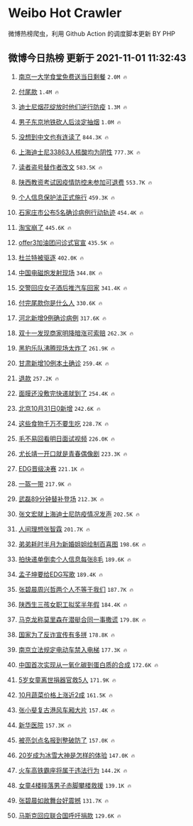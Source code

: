 # Weibo Hot Crawler 



微博热榜爬虫，利用 Github Action 的调度脚本更新 BY PHP 


## 微博今日热榜 更新于 2021-11-01 11:32:43 
1. [南京一大学食堂免费送当日剩餐](https://s.weibo.com/weibo?q=%23%E5%8D%97%E4%BA%AC%E4%B8%80%E5%A4%A7%E5%AD%A6%E9%A3%9F%E5%A0%82%E5%85%8D%E8%B4%B9%E9%80%81%E5%BD%93%E6%97%A5%E5%89%A9%E9%A4%90%23&Refer=top) `2.0M 🔥` 

1. [付尾款](https://s.weibo.com/weibo?q=%23%E4%BB%98%E5%B0%BE%E6%AC%BE%23&Refer=top) `1.4M 🔥` 

1. [迪士尼烟花绽放时他们逆行防疫](https://s.weibo.com/weibo?q=%23%E8%BF%AA%E5%A3%AB%E5%B0%BC%E7%83%9F%E8%8A%B1%E7%BB%BD%E6%94%BE%E6%97%B6%E4%BB%96%E4%BB%AC%E9%80%86%E8%A1%8C%E9%98%B2%E7%96%AB%23&Refer=top) `1.3M 🔥` 

1. [男子东京地铁砍人后淡定抽烟](https://s.weibo.com/weibo?q=%23%E7%94%B7%E5%AD%90%E4%B8%9C%E4%BA%AC%E5%9C%B0%E9%93%81%E7%A0%8D%E4%BA%BA%E5%90%8E%E6%B7%A1%E5%AE%9A%E6%8A%BD%E7%83%9F%23&Refer=top) `1.0M 🔥` 

1. [没想到中文也有连读了](https://s.weibo.com/weibo?q=%23%E6%B2%A1%E6%83%B3%E5%88%B0%E4%B8%AD%E6%96%87%E4%B9%9F%E6%9C%89%E8%BF%9E%E8%AF%BB%E4%BA%86%23&Refer=top) `844.3K 🔥` 

1. [上海迪士尼33863人核酸均为阴性](https://s.weibo.com/weibo?q=%23%E4%B8%8A%E6%B5%B7%E8%BF%AA%E5%A3%AB%E5%B0%BC33863%E4%BA%BA%E6%A0%B8%E9%85%B8%E5%9D%87%E4%B8%BA%E9%98%B4%E6%80%A7%23&Refer=top) `777.3K 🔥` 

1. [读者盗号替作者改文](https://s.weibo.com/weibo?q=%23%E8%AF%BB%E8%80%85%E7%9B%97%E5%8F%B7%E6%9B%BF%E4%BD%9C%E8%80%85%E6%94%B9%E6%96%87%23&Refer=top) `583.5K 🔥` 

1. [陕西教资考试因疫情防控未参加可退费](https://s.weibo.com/weibo?q=%23%E9%99%95%E8%A5%BF%E6%95%99%E8%B5%84%E8%80%83%E8%AF%95%E5%9B%A0%E7%96%AB%E6%83%85%E9%98%B2%E6%8E%A7%E6%9C%AA%E5%8F%82%E5%8A%A0%E5%8F%AF%E9%80%80%E8%B4%B9%23&Refer=top) `553.7K 🔥` 

1. [个人信息保护法正式施行](https://s.weibo.com/weibo?q=%23%E4%B8%AA%E4%BA%BA%E4%BF%A1%E6%81%AF%E4%BF%9D%E6%8A%A4%E6%B3%95%E6%AD%A3%E5%BC%8F%E6%96%BD%E8%A1%8C%23&Refer=top) `459.3K 🔥` 

1. [石家庄市公布5名确诊病例行动轨迹](https://s.weibo.com/weibo?q=%23%E7%9F%B3%E5%AE%B6%E5%BA%84%E5%B8%82%E5%85%AC%E5%B8%835%E5%90%8D%E7%A1%AE%E8%AF%8A%E7%97%85%E4%BE%8B%E8%A1%8C%E5%8A%A8%E8%BD%A8%E8%BF%B9%23&Refer=top) `454.4K 🔥` 

1. [淘宝崩了](https://s.weibo.com/weibo?q=%23%E6%B7%98%E5%AE%9D%E5%B4%A9%E4%BA%86%23&Refer=top) `445.6K 🔥` 

1. [offer3加油团问诊式官宣](https://s.weibo.com/weibo?q=%23offer3%E5%8A%A0%E6%B2%B9%E5%9B%A2%E9%97%AE%E8%AF%8A%E5%BC%8F%E5%AE%98%E5%AE%A3%23&Refer=top) `435.5K 🔥` 

1. [杜兰特被驱逐](https://s.weibo.com/weibo?q=%23%E6%9D%9C%E5%85%B0%E7%89%B9%E8%A2%AB%E9%A9%B1%E9%80%90%23&Refer=top) `402.0K 🔥` 

1. [中国电磁炮发射现场](https://s.weibo.com/weibo?q=%23%E4%B8%AD%E5%9B%BD%E7%94%B5%E7%A3%81%E7%82%AE%E5%8F%91%E5%B0%84%E7%8E%B0%E5%9C%BA%23&Refer=top) `344.8K 🔥` 

1. [交警回应女子酒后推汽车回家](https://s.weibo.com/weibo?q=%23%E4%BA%A4%E8%AD%A6%E5%9B%9E%E5%BA%94%E5%A5%B3%E5%AD%90%E9%85%92%E5%90%8E%E6%8E%A8%E6%B1%BD%E8%BD%A6%E5%9B%9E%E5%AE%B6%23&Refer=top) `341.4K 🔥` 

1. [付完尾款你是什么人](https://s.weibo.com/weibo?q=%23%E4%BB%98%E5%AE%8C%E5%B0%BE%E6%AC%BE%E4%BD%A0%E6%98%AF%E4%BB%80%E4%B9%88%E4%BA%BA%23&Refer=top) `330.6K 🔥` 

1. [河北新增9例确诊病例](https://s.weibo.com/weibo?q=%23%E6%B2%B3%E5%8C%97%E6%96%B0%E5%A2%9E9%E4%BE%8B%E7%A1%AE%E8%AF%8A%E7%97%85%E4%BE%8B%23&Refer=top) `317.6K 🔥` 

1. [双十一发现商家明降暗涨可索赔](https://s.weibo.com/weibo?q=%23%E5%8F%8C%E5%8D%81%E4%B8%80%E5%8F%91%E7%8E%B0%E5%95%86%E5%AE%B6%E6%98%8E%E9%99%8D%E6%9A%97%E6%B6%A8%E5%8F%AF%E7%B4%A2%E8%B5%94%23&Refer=top) `262.3K 🔥` 

1. [黑豹乐队沸腾现场太炸了](https://s.weibo.com/weibo?q=%23%E9%BB%91%E8%B1%B9%E4%B9%90%E9%98%9F%E6%B2%B8%E8%85%BE%E7%8E%B0%E5%9C%BA%E5%A4%AA%E7%82%B8%E4%BA%86%23&Refer=top) `261.9K 🔥` 

1. [甘肃新增10例本土确诊](https://s.weibo.com/weibo?q=%23%E7%94%98%E8%82%83%E6%96%B0%E5%A2%9E10%E4%BE%8B%E6%9C%AC%E5%9C%9F%E7%A1%AE%E8%AF%8A%23&Refer=top) `259.4K 🔥` 

1. [退款](https://s.weibo.com/weibo?q=%E9%80%80%E6%AC%BE&Refer=top) `257.2K 🔥` 

1. [面膜还没敷完快递就到了](https://s.weibo.com/weibo?q=%23%E9%9D%A2%E8%86%9C%E8%BF%98%E6%B2%A1%E6%95%B7%E5%AE%8C%E5%BF%AB%E9%80%92%E5%B0%B1%E5%88%B0%E4%BA%86%23&Refer=top) `254.4K 🔥` 

1. [北京10月31日0新增](https://s.weibo.com/weibo?q=%23%E5%8C%97%E4%BA%AC10%E6%9C%8831%E6%97%A50%E6%96%B0%E5%A2%9E%23&Refer=top) `242.6K 🔥` 

1. [这些食物千万不要生吃](https://s.weibo.com/weibo?q=%23%E8%BF%99%E4%BA%9B%E9%A3%9F%E7%89%A9%E5%8D%83%E4%B8%87%E4%B8%8D%E8%A6%81%E7%94%9F%E5%90%83%23&Refer=top) `228.7K 🔥` 

1. [毛不易回看明日面试视频](https://s.weibo.com/weibo?q=%23%E6%AF%9B%E4%B8%8D%E6%98%93%E5%9B%9E%E7%9C%8B%E6%98%8E%E6%97%A5%E9%9D%A2%E8%AF%95%E8%A7%86%E9%A2%91%23&Refer=top) `226.0K 🔥` 

1. [尤长靖一开口就是青春偶像剧](https://s.weibo.com/weibo?q=%23%E5%B0%A4%E9%95%BF%E9%9D%96%E4%B8%80%E5%BC%80%E5%8F%A3%E5%B0%B1%E6%98%AF%E9%9D%92%E6%98%A5%E5%81%B6%E5%83%8F%E5%89%A7%23&Refer=top) `223.3K 🔥` 

1. [EDG晋级决赛](https://s.weibo.com/weibo?q=%23EDG%E6%99%8B%E7%BA%A7%E5%86%B3%E8%B5%9B%23&Refer=top) `221.1K 🔥` 

1. [一盔一带](https://s.weibo.com/weibo?q=%23%E4%B8%80%E7%9B%94%E4%B8%80%E5%B8%A6%23&Refer=top) `217.9K 🔥` 

1. [武磊89分钟替补登场](https://s.weibo.com/weibo?q=%23%E6%AD%A6%E7%A3%8A89%E5%88%86%E9%92%9F%E6%9B%BF%E8%A1%A5%E7%99%BB%E5%9C%BA%23&Refer=top) `212.3K 🔥` 

1. [张文宏就上海迪士尼防疫情况发声](https://s.weibo.com/weibo?q=%23%E5%BC%A0%E6%96%87%E5%AE%8F%E5%B0%B1%E4%B8%8A%E6%B5%B7%E8%BF%AA%E5%A3%AB%E5%B0%BC%E9%98%B2%E7%96%AB%E6%83%85%E5%86%B5%E5%8F%91%E5%A3%B0%23&Refer=top) `202.5K 🔥` 

1. [人间理想张智霖](https://s.weibo.com/weibo?q=%23%E4%BA%BA%E9%97%B4%E7%90%86%E6%83%B3%E5%BC%A0%E6%99%BA%E9%9C%96%23&Refer=top) `201.7K 🔥` 

1. [弟弟耗时半月为新婚姐姐绘制百喜图](https://s.weibo.com/weibo?q=%23%E5%BC%9F%E5%BC%9F%E8%80%97%E6%97%B6%E5%8D%8A%E6%9C%88%E4%B8%BA%E6%96%B0%E5%A9%9A%E5%A7%90%E5%A7%90%E7%BB%98%E5%88%B6%E7%99%BE%E5%96%9C%E5%9B%BE%23&Refer=top) `198.6K 🔥` 

1. [拍快递单倒卖个人信息每张8毛](https://s.weibo.com/weibo?q=%23%E6%8B%8D%E5%BF%AB%E9%80%92%E5%8D%95%E5%80%92%E5%8D%96%E4%B8%AA%E4%BA%BA%E4%BF%A1%E6%81%AF%E6%AF%8F%E5%BC%A08%E6%AF%9B%23&Refer=top) `189.6K 🔥` 

1. [孟子坤要给EDG写歌](https://s.weibo.com/weibo?q=%23%E5%AD%9F%E5%AD%90%E5%9D%A4%E8%A6%81%E7%BB%99EDG%E5%86%99%E6%AD%8C%23&Refer=top) `189.4K 🔥` 

1. [张碧晨周兴哲两个人不等于我们](https://s.weibo.com/weibo?q=%23%E5%BC%A0%E7%A2%A7%E6%99%A8%E5%91%A8%E5%85%B4%E5%93%B2%E4%B8%A4%E4%B8%AA%E4%BA%BA%E4%B8%8D%E7%AD%89%E4%BA%8E%E6%88%91%E4%BB%AC%23&Refer=top) `187.7K 🔥` 

1. [陕西生三孩女职工拟奖半年假](https://s.weibo.com/weibo?q=%23%E9%99%95%E8%A5%BF%E7%94%9F%E4%B8%89%E5%AD%A9%E5%A5%B3%E8%81%8C%E5%B7%A5%E6%8B%9F%E5%A5%96%E5%8D%8A%E5%B9%B4%E5%81%87%23&Refer=top) `184.4K 🔥` 

1. [马克龙称莫里森在潜艇合同一事撒谎](https://s.weibo.com/weibo?q=%23%E9%A9%AC%E5%85%8B%E9%BE%99%E7%A7%B0%E8%8E%AB%E9%87%8C%E6%A3%AE%E5%9C%A8%E6%BD%9C%E8%89%87%E5%90%88%E5%90%8C%E4%B8%80%E4%BA%8B%E6%92%92%E8%B0%8E%23&Refer=top) `179.8K 🔥` 

1. [国家为了反诈宣传有多拼](https://s.weibo.com/weibo?q=%23%E5%9B%BD%E5%AE%B6%E4%B8%BA%E4%BA%86%E5%8F%8D%E8%AF%88%E5%AE%A3%E4%BC%A0%E6%9C%89%E5%A4%9A%E6%8B%BC%23&Refer=top) `178.8K 🔥` 

1. [南京立法规定电动车禁入电梯](https://s.weibo.com/weibo?q=%23%E5%8D%97%E4%BA%AC%E7%AB%8B%E6%B3%95%E8%A7%84%E5%AE%9A%E7%94%B5%E5%8A%A8%E8%BD%A6%E7%A6%81%E5%85%A5%E7%94%B5%E6%A2%AF%23&Refer=top) `177.3K 🔥` 

1. [中国首次实现从一氧化碳到蛋白质的合成](https://s.weibo.com/weibo?q=%23%E4%B8%AD%E5%9B%BD%E9%A6%96%E6%AC%A1%E5%AE%9E%E7%8E%B0%E4%BB%8E%E4%B8%80%E6%B0%A7%E5%8C%96%E7%A2%B3%E5%88%B0%E8%9B%8B%E7%99%BD%E8%B4%A8%E7%9A%84%E5%90%88%E6%88%90%23&Refer=top) `172.6K 🔥` 

1. [5岁女童离世捐器官救5人](https://s.weibo.com/weibo?q=%235%E5%B2%81%E5%A5%B3%E7%AB%A5%E7%A6%BB%E4%B8%96%E6%8D%90%E5%99%A8%E5%AE%98%E6%95%915%E4%BA%BA%23&Refer=top) `171.9K 🔥` 

1. [10月蔬菜价格上涨近2成](https://s.weibo.com/weibo?q=%2310%E6%9C%88%E8%94%AC%E8%8F%9C%E4%BB%B7%E6%A0%BC%E4%B8%8A%E6%B6%A8%E8%BF%912%E6%88%90%23&Refer=top) `161.5K 🔥` 

1. [张小斐复古港风车厢大片](https://s.weibo.com/weibo?q=%23%E5%BC%A0%E5%B0%8F%E6%96%90%E5%A4%8D%E5%8F%A4%E6%B8%AF%E9%A3%8E%E8%BD%A6%E5%8E%A2%E5%A4%A7%E7%89%87%23&Refer=top) `157.4K 🔥` 

1. [新华医院](https://s.weibo.com/weibo?q=%23%E6%96%B0%E5%8D%8E%E5%8C%BB%E9%99%A2%23&Refer=top) `157.3K 🔥` 

1. [被亮剑点名报到整破防了](https://s.weibo.com/weibo?q=%23%E8%A2%AB%E4%BA%AE%E5%89%91%E7%82%B9%E5%90%8D%E6%8A%A5%E5%88%B0%E6%95%B4%E7%A0%B4%E9%98%B2%E4%BA%86%23&Refer=top) `157.0K 🔥` 

1. [20岁成为冰雪大神是怎样的体验](https://s.weibo.com/weibo?q=%2320%E5%B2%81%E6%88%90%E4%B8%BA%E5%86%B0%E9%9B%AA%E5%A4%A7%E7%A5%9E%E6%98%AF%E6%80%8E%E6%A0%B7%E7%9A%84%E4%BD%93%E9%AA%8C%23&Refer=top) `147.0K 🔥` 

1. [火车高铁霸座将属于违法行为](https://s.weibo.com/weibo?q=%23%E7%81%AB%E8%BD%A6%E9%AB%98%E9%93%81%E9%9C%B8%E5%BA%A7%E5%B0%86%E5%B1%9E%E4%BA%8E%E8%BF%9D%E6%B3%95%E8%A1%8C%E4%B8%BA%23&Refer=top) `144.2K 🔥` 

1. [女童4楼摔落男子赤脚攀楼救援](https://s.weibo.com/weibo?q=%23%E5%A5%B3%E7%AB%A54%E6%A5%BC%E6%91%94%E8%90%BD%E7%94%B7%E5%AD%90%E8%B5%A4%E8%84%9A%E6%94%80%E6%A5%BC%E6%95%91%E6%8F%B4%23&Refer=top) `139.1K 🔥` 

1. [张碧晨如故舞台好震撼](https://s.weibo.com/weibo?q=%23%E5%BC%A0%E7%A2%A7%E6%99%A8%E5%A6%82%E6%95%85%E8%88%9E%E5%8F%B0%E5%A5%BD%E9%9C%87%E6%92%BC%23&Refer=top) `131.7K 🔥` 

1. [马斯克回应联合国呼吁捐款](https://s.weibo.com/weibo?q=%23%E9%A9%AC%E6%96%AF%E5%85%8B%E5%9B%9E%E5%BA%94%E8%81%94%E5%90%88%E5%9B%BD%E5%91%BC%E5%90%81%E6%8D%90%E6%AC%BE%23&Refer=top) `129.6K 🔥` 

